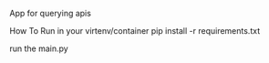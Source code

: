 App for querying apis

How To Run
in your virtenv/container
pip install -r requirements.txt

run the main.py
